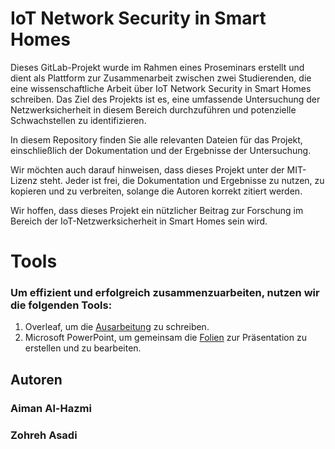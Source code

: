 # IoT Network Security in Smart Homes


Dieses GitLab-Projekt wurde im Rahmen eines Proseminars erstellt und dient als Plattform zur Zusammenarbeit zwischen zwei Studierenden, die eine wissenschaftliche Arbeit über IoT Network Security in Smart Homes schreiben. Das Ziel des Projekts ist es, eine umfassende Untersuchung der Netzwerksicherheit in diesem Bereich durchzuführen und potenzielle Schwachstellen zu identifizieren.

In diesem Repository finden Sie alle relevanten Dateien für das Projekt, einschließlich der Dokumentation und der Ergebnisse der Untersuchung. 

Wir möchten auch darauf hinweisen, dass dieses Projekt unter der MIT-Lizenz steht. Jeder ist frei, die Dokumentation und Ergebnisse zu nutzen, zu kopieren und zu verbreiten, solange die Autoren korrekt zitiert werden.

Wir hoffen, dass dieses Projekt ein nützlicher Beitrag zur Forschung im Bereich der IoT-Netzwerksicherheit in Smart Homes sein wird. 

# Tools
### Um effizient und erfolgreich zusammenzuarbeiten, nutzen wir die folgenden Tools:
1. Overleaf, um die [Ausarbeitung](https://www.overleaf.com/read/qddzhtdzprzw) zu schreiben.
2. Microsoft PowerPoint, um gemeinsam die [Folien](https://1drv.ms/p/s!AhEWYYpumGqMgdQ4V-8XlFCua9Aqbg?e=toBX71) zur Präsentation zu erstellen und zu bearbeiten.

## Autoren
### Aiman Al-Hazmi
### Zohreh Asadi
